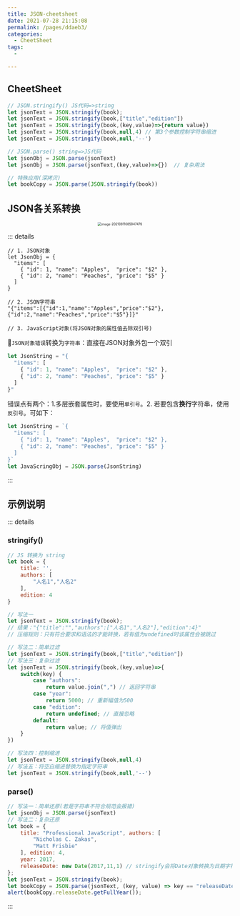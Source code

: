 ```yaml
---
title: JSON-cheetsheet
date: 2021-07-28 21:15:08
permalink: /pages/ddaeb3/
categories:
  - CheetSheet
tags:
  - 

---
```


## CheetSheet

```javascript
// JSON.stringify() JS代码=>string
let jsonText = JSON.stringify(book); 
let jsonText = JSON.stringify(book,["title","edition"])
let jsonText = JSON.stringify(book,(key,value)=>{return value})
let jsonText = JSON.stringify(book,null,4) // 第3个参数控制字符串缩进
let jsonText = JSON.stringify(book,null,'--') 

// JSON.parse() string=>JS代码
let jsonObj = JSON.parse(jsonText)
let jsonObj = JSON.parse(jsonText,(key,value)=>{})  // 复杂用法

// 特殊应用(深拷贝)
let bookCopy = JSON.parse(JSON.stringify(book))
```

## JSON各关系转换

<center><img src="https://wjs-tik.oss-cn-shanghai.aliyuncs.com/img/image-20210811085947476.png" alt="image-20210811085947476" style="zoom:50%" /></center>

::: details

```:rotating_light:
// 1. JSON对象
let JsonObj = {
  "items": [
    { "id": 1, "name": "Apples",  "price": "$2" },
    { "id": 2, "name": "Peaches", "price": "$5" }
  ] 
}

// 2. JSON字符串
"{"items":[{"id":1,"name":"Apples","price":"$2"},{"id":2,"name":"Peaches","price":"$5"}]}"

// 3. JavaScript对象(将JSON对象的属性值去除双引号)
```

:rotating_light:`JSON对象错误`转换为`字符串`：直接在JSON对象外包一个双引

```javascript
let JsonString = "{
  "items": [
    { "id": 1, "name": "Apples",  "price": "$2" },
    { "id": 2, "name": "Peaches", "price": "$5" }
  ] 
}"
```

错误点有两个：1.多层嵌套属性时，要使用`单引号`。2. 若要包含**换行**字符串，使用`反引号`。可如下：

```javascript
let JsonString = `{
  "items": [
    { "id": 1, "name": "Apples",  "price": "$2" },
    { "id": 2, "name": "Peaches", "price": "$5" }
  ] 
}`
let JavaScringObj = JSON.parse(JsonString)
```

:::

## 示例说明

::: details

### stringify()

```javascript
// JS 转换为 string
let book = {
    title: '',
    authors: [
        "人名1","人名2"
    ],
    edition: 4
}

// 写法一
let jsonText = JSON.stringify(book); 
// 结果："{"title":"","authors":["人名1","人名2"],"edition":4}"
// 压缩规则：只有符合要求和语法的才能转换，若有值为undefined时该属性会被跳过

// 写法二：简单过滤
let jsonText = JSON.stringify(book,["title","edition"])
// 写法三：复杂过滤
let jsonText = JSON.stringify(book,(key,value)=>{
    switch(key) {
        case "authors":
            return value.join(",") // 返回字符串
        case "year":
            return 5000; // 重新幅值为500
        case "edition":
            return undefined; // 直接忽略
        default:
            return value; // 将值弹出
    }
})

// 写法四：控制缩进
let jsonText = JSON.stringify(book,null,4)
// 写法五：将空白缩进替换为指定字符串
let jsonText = JSON.stringify(book,null,'--')
```

### parse()

```javascript
// 写法一：简单还原(若是字符串不符合规范会报错)
let jsonObj = JSON.parse(jsonText)
// 写法二：复杂还原
let book = {
    title: "Professional JavaScript", authors: [
        "Nicholas C. Zakas",
        "Matt Frisbie"
    ], edition: 4, 
    year: 2017, 
    releaseDate: new Date(2017,11,1) // stringify会将Date对象转换为日期字符串
}; 
let jsonText = JSON.stringify(book);
let bookCopy = JSON.parse(jsonText, (key, value) => key == "releaseDate" ? new Date(value) : value); // 重新创建Date对象
alert(bookCopy.releaseDate.getFullYear());
```



::: 